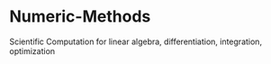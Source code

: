 # Numeric-Methods
Scientific Computation for linear algebra, differentiation, integration, optimization
